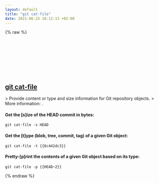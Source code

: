 ```yaml
---
layout: default
title: "git cat-file"
date: 2021-06-25 18:12:13 +02:00
---
```

{% raw %}
<h2 id="git-cat-file">
  <a href="/en/common/git-cat-file.html">git cat-file</a> <a href="#git-cat-file"><svg class="icon">
    <use href="/assets/images/unicode_sprite.svg#link" />
  </svg></a>
</h2>
> Provide content or type and size information for Git repository objects.
> More information: <https://git-scm.com/docs/git-cat-file>.

#### Get the [s]ize of the HEAD commit in bytes:
```shell
git cat-file -s HEAD
```
#### Get the [t]ype (blob, tree, commit, tag) of a given Git object:
```shell
git cat-file -t {{8c442dc3}}
```
#### Pretty-[p]rint the contents of a given Git object based on its type:
```shell
git cat-file -p {{HEAD~2}}
```
{% endraw %}